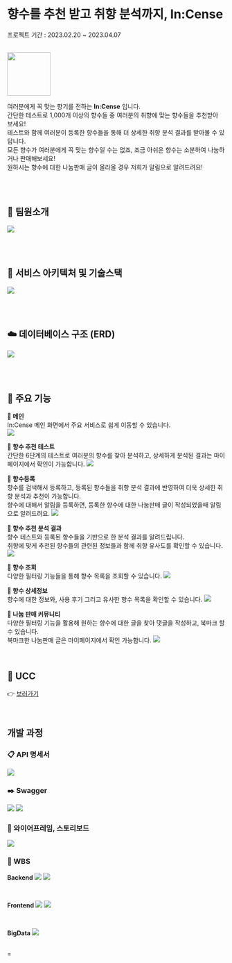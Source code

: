 # **향수를 추천 받고 취향 분석까지, In:Cense**

프로젝트 기간 : 2023.02.20 ~ 2023.04.07

<br>

<img src=".\document\images\logo.png" width="100" height="100">

<br>

여러분에게 꼭 맞는 향기를 전하는 **In:Cense** 입니다. <br>
간단한 테스트로 1,000개 이상의 향수들 중 여러분의 취향에 맞는 향수들을 추천받아 보세요! <br>
테스트와 함께 여러분이 등록한 향수들을 통해 더 상세한 취향 분석 결과를 받아볼 수 있답니다. <br> 
모든 향수가 여러분에게 꼭 맞는 향수일 수는 없죠, 조금 아쉬운 향수는 소분하여 나눔하거나 판매해보세요! <br> 
원하시는 향수에 대한 나눔판매 글이 올라올 경우 저희가 알림으로 알려드려요!


<br><br>

## 🚴 팀원소개

<img src=".\document\images\팀원소개.jpg">

<br><br>

## 🔌 서비스 아키텍처 및 기술스택
<img src=".\document\images\아키텍쳐.png">

<br><br>

## ☁️ 데이터베이스 구조 (ERD)
<img src=".\document\images\erd.jpg">


<br><br>

## 🌈 주요 기능

**🌷 메인** <br>
In:Cense 메인 화면에서 주요 서비스로 쉽게 이동할 수 있습니다.  
<img src=".\document\images\메인.gif">

**🌷 향수 추천 테스트** <br>
간단한 6단계의 테스트로 여러분의 향수를 찾아 분석하고, 상세하게 분석된 결과는 마이페이지에서 확인이 가능합니다. 
<img src=".\document\images\향수테스트.gif">


**🌷 향수등록** <br>
향수를 검색해서 등록하고, 등록된 향수들을 취향 분석 결과에 반영하여 더욱 상세한 취향 분석과 추천이 가능합니다. <br>
향수에 대해서 알림을 등록하면, 등록한 향수에 대한 나눔판매 글이 작성되었을때 알림으로 알려드려요. 
<img src=".\document\images\향수등록.gif">


**🌷 향수 추천 분석 결과** <br/>
향수 테스트와 등록된 향수들을 기반으로 한 분석 결과를 알려드립니다.<br> 
취향에 맞게 추천된 향수들의 관련된 정보들과 함께 취향 유사도를 확인할 수 있습니다.  
<img src=".\document\images\향수분석.gif">

**🌷 향수 조회** <br>
다양한 필터링 기능들을 통해 향수 목록을 조회할 수 있습니다. 
<img src=".\document\images\향수조회.gif">

**🌷 향수 상세정보** <br>
향수에 대한 정보와, 사용 후기 그리고 유사한 향수 목록을 확인할 수 있습니다.
<img src=".\document\images\향수상세정보.gif">


**🌷 나눔 판매 커뮤니티** <br>
다양한 필터링 기능을 활용해 원하는 향수에 대한 글을 찾아 댓글을 작성하고, 북마크 할 수 있습니다. <br>
북마크한 나눔판매 글은 마이페이지에서 확인 가능합니다. 
<img src=".\document\images\나눔판매.gif">

<br>

## 🎥 UCC
👉 [보러가기](https://github.com/yuuforest/In-Cense/blob/master/document/ucc/InCense.mp4)

<br>

## 개발 과정

### 📋 API 명세서

<!-- 두 이미지를 한 행으로 할 수 있는 최선의 사이즈 -->
<img src=".\document\images\api.PNG">

### ✒️ Swagger

<img src=".\document\images\swagger1.PNG">
<img src=".\document\images\swagger2.PNG">

### 🎨 와이어프레임, 스토리보드
<img src=".\document\images\와이어프레임.jpg">

### 🔎 WBS

**Backend**
<img src=".\document\images\wbs1.png">
<img src=".\document\images\wbs2.png">

<br>

**Frontend**
<img src=".\document\images\wbs3.png">
<img src=".\document\images\wbs4.png">

<br>

**BigData**
<img src=".\document\images\wbs5.png">


<br>
=

<br/>
